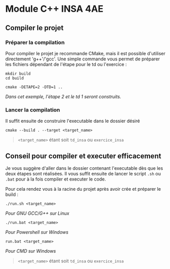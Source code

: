 # Module C++ INSA 4AE

## Compiler le projet

### Préparer la compilation

Pour compiler le projet je recommande CMake, mais il est possible d'utiliser directement 'g++'/'gcc'.
Une simple commande vous permet de préparer les fichiers dépendant de l'étape pour le td ou l'exercice :

```
mkdir build
cd build
```
```
cmake -DETAPE=2 -DTD=1 ..
```
_Dans cet exemple, l'étape 2 et le td 1 seront construits._

### Lancer la compilation

Il suffit ensuite de construire l'executable dans le dossier désiré

```
cmake --build . --target <target_name>
```
>`<target_name>` étant soit `td_insa` ou `exercice_insa`

## Conseil pour compiler et executer efficacement

Je vous suggère d'aller dans le dossier contenant l'executable dès que les deux étapes sont réalisées. Il vous suffit ensuite de lancer le script `.sh` ou `.bat` pour à la fois compiler et executer le code.

Pour cela rendez vous à la racine du projet après avoir crée et préparer le build :
```
./run.sh <target_name>
```
_Pour GNU GCC/G++ sur Linux_

```
./run.bat <target_name>
```
_Pour Powershell sur Windows_
```
run.bat <target_name>
```
_Pour CMD sur Windows_
>`<target_name>` étant soit `td_insa` ou `exercice_insa`